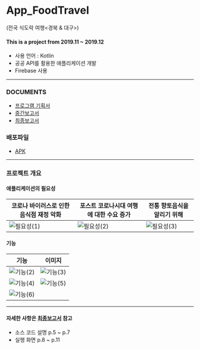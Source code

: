 # App_FoodTravel
(전국 식도락 여행<경북 & 대구>)

#### This is a project from 2019.11 ~ 2019.12
- 사용 언어 : Kotlin
- 공공 API를 활용한 애플리케이션 개발
- Firebase 사용

---

### DOCUMENTS
- [프로그램 기획서](https://github.com/KimUJin3359/App_FoodTravel/blob/master/%5B%EC%A0%9C%EC%95%88%EC%84%9C%5D_%EC%8B%9D%EB%8F%84%EB%9D%BD%EC%97%AC%ED%96%89.pdf)
- [중간보고서](https://github.com/KimUJin3359/App_FoodTravel/blob/master/%5B%EC%A4%91%EA%B0%84%EB%B3%B4%EA%B3%A0%EC%84%9C%5D_%EC%8B%9D%EB%8F%84%EB%9D%BD%EC%97%AC%ED%96%89.pdf)
- [최종보고서](https://github.com/KimUJin3359/App_FoodTravel/blob/master/%5B%EC%B5%9C%EC%A2%85%EB%B3%B4%EA%B3%A0%EC%84%9C%5D_%EC%8B%9D%EB%8F%84%EB%9D%BD%EC%97%AC%ED%96%89.pdf)

### 배포파일
- [APK](https://github.com/KimUJin3359/App_FoodTravel/blob/master/app-release.apk)

---

### 프로젝트 개요
#### 애플리케이션의 필요성

| 코로나 바이러스로 인한 음식점 재정 악화 | 포스트 코로나시대 여행에 대한 수요 증가 | 전통 향토음식을 알리기 위해 |
| --- | --- | --- |
| ![필요성(1)](https://user-images.githubusercontent.com/50474972/111481999-d71fac80-8776-11eb-8d3c-049ad3723c77.PNG) | ![필요성(2)](https://user-images.githubusercontent.com/50474972/111482008-d8e97000-8776-11eb-902a-212b24d2b3b5.PNG) | ![필요성(3)](https://user-images.githubusercontent.com/50474972/111482011-d8e97000-8776-11eb-97bb-b2d73a7b6588.PNG) |

#### 기능

| 기능 | 이미지 |
| --- | --- |
| ![기능(2)](https://user-images.githubusercontent.com/50474972/111482032-dd158d80-8776-11eb-8a31-4f0771158a5e.PNG) | ![기능(3)](https://user-images.githubusercontent.com/50474972/111482035-ddae2400-8776-11eb-982b-99b4860e7317.PNG) |
| ![기능(4)](https://user-images.githubusercontent.com/50474972/111482036-de46ba80-8776-11eb-8f2d-6130e24e0089.PNG) | ![기능(5)](https://user-images.githubusercontent.com/50474972/111482038-de46ba80-8776-11eb-8d7c-47789a250827.PNG) |
| ![기능(6)](https://user-images.githubusercontent.com/50474972/111482039-dedf5100-8776-11eb-9866-76de5f7c2b9a.PNG) |

---

#### 자세한 사항은 [최종보고서](https://github.com/KimUJin3359/App_FoodTravel/blob/master/%5B%EC%B5%9C%EC%A2%85%EB%B3%B4%EA%B3%A0%EC%84%9C%5D_%EC%8B%9D%EB%8F%84%EB%9D%BD%EC%97%AC%ED%96%89.pdf) 참고
- 소스 코드 설명 p.5 ~ p.7
- 실행 화면 p.8 ~ p.11 



